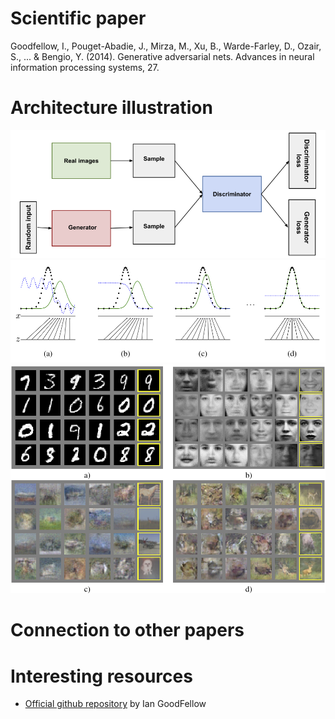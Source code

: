 # Scientific paper

Goodfellow, I., Pouget-Abadie, J., Mirza, M., Xu, B., Warde-Farley, D., Ozair, S., ... & Bengio, Y.
(2014). Generative adversarial nets. Advances in neural information processing systems, 27.

# Architecture illustration

![GAN architecture](./static/gan_schema.png)
![Evolution during training](./static/gan_training_evolution.png)
![Image generation with GAN](./static/gan_result.png)

# Connection to other papers



# Interesting resources

- [Official github repository](https://github.com/goodfeli/adversarial) by Ian GoodFellow
